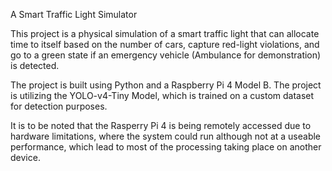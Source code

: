 A Smart Traffic Light Simulator

This project is a physical simulation of a smart traffic light that can allocate time to itself based on the number of cars, capture red-light violations, and go to a green state if an emergency vehicle (Ambulance for demonstration) is detected.

The project is built using Python and a Raspberry Pi 4 Model B. The project is utilizing the YOLO-v4-Tiny Model, which is trained on a custom dataset for detection purposes.

It is to be noted that the Rasperry Pi 4 is being remotely accessed due to hardware limitations, where the system could run although not at a useable performance, which lead to most of the processing taking place on another device.

